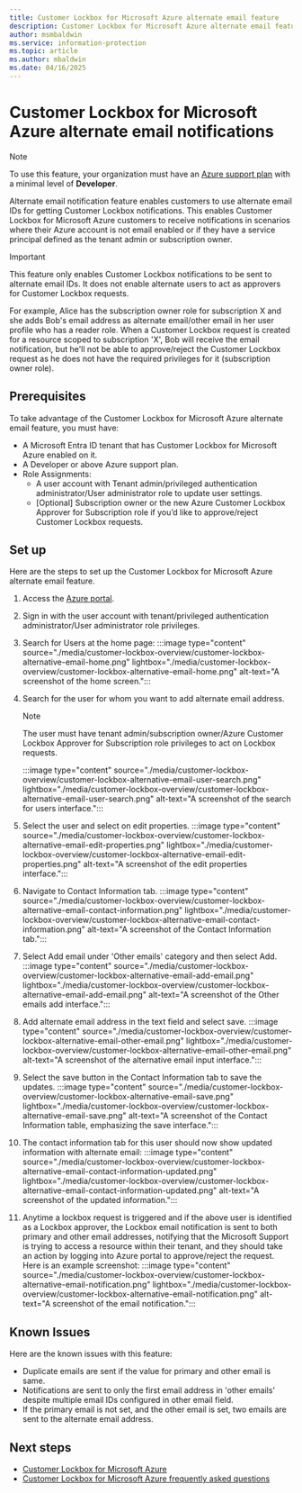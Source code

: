 ```yaml
---
title: Customer Lockbox for Microsoft Azure alternate email feature
description: Customer Lockbox for Microsoft Azure alternate email feature
author: msmbaldwin
ms.service: information-protection
ms.topic: article
ms.author: mbaldwin
ms.date: 04/16/2025
---
```


# Customer Lockbox for Microsoft Azure alternate email notifications

> [!NOTE]
> To use this feature, your organization must have an [Azure support plan](https://azure.microsoft.com/support/plans/) with a minimal level of **Developer**.

Alternate email notification feature enables customers to use alternate email IDs for getting Customer Lockbox notifications. This enables Customer Lockbox for Microsoft Azure customers to receive notifications in scenarios where their Azure account is not email enabled or if they have a service principal defined as the tenant admin or subscription owner.

> [!IMPORTANT]
> This feature only enables Customer Lockbox notifications to be sent to alternate email IDs. It does not enable alternate users to act as approvers for Customer Lockbox requests.
>
> For example, Alice has the subscription owner role for subscription X and she adds Bob's email address as alternate email/other email in her user profile who has a reader role. When a Customer Lockbox request is created for a resource scoped to subscription 'X', Bob will receive the email notification, but he'll not be able to approve/reject the Customer Lockbox request as he does not have the required privileges for it (subscription owner role).

## Prerequisites

To take advantage of the Customer Lockbox for Microsoft Azure alternate email feature, you must have:

- A Microsoft Entra ID tenant that has Customer Lockbox for Microsoft Azure enabled on it.
- A Developer or above Azure support plan.
- Role Assignments:
    - A user account with Tenant admin/privileged authentication administrator/User administrator role to update user settings.
    - [Optional] Subscription owner or the new Azure Customer Lockbox Approver for Subscription role if you’d like to approve/reject Customer Lockbox requests.

## Set up

Here are the steps to set up the Customer Lockbox for Microsoft Azure alternate email feature.

1. Access the [Azure portal](https://portal.azure.com/).
1. Sign in with the user account with tenant/privileged authentication administrator/User administrator role privileges.
1. Search for Users at the home page:
    :::image type="content" source="./media/customer-lockbox-overview/customer-lockbox-alternative-email-home.png" lightbox="./media/customer-lockbox-overview/customer-lockbox-alternative-email-home.png" alt-text="A screenshot of the home screen.":::
1. Search for the user for whom you want to add alternate email address.
  
    > [!NOTE]
    > The user must have tenant admin/subscription owner/Azure Customer Lockbox Approver for Subscription role privileges to act on Lockbox requests.

    :::image type="content" source="./media/customer-lockbox-overview/customer-lockbox-alternative-email-user-search.png" lightbox="./media/customer-lockbox-overview/customer-lockbox-alternative-email-user-search.png" alt-text="A screenshot of the search for users interface.":::
1. Select the user and select on edit properties.
    :::image type="content" source="./media/customer-lockbox-overview/customer-lockbox-alternative-email-edit-properties.png" lightbox="./media/customer-lockbox-overview/customer-lockbox-alternative-email-edit-properties.png" alt-text="A screenshot of the edit properties interface.":::
1. Navigate to Contact Information tab.
    :::image type="content" source="./media/customer-lockbox-overview/customer-lockbox-alternative-email-contact-information.png" lightbox="./media/customer-lockbox-overview/customer-lockbox-alternative-email-contact-information.png" alt-text="A screenshot of the Contact Information tab.":::
1. Select Add email under 'Other emails' category and then select Add.
    :::image type="content" source="./media/customer-lockbox-overview/customer-lockbox-alternative-email-add-email.png" lightbox="./media/customer-lockbox-overview/customer-lockbox-alternative-email-add-email.png" alt-text="A screenshot of the Other emails add interface.":::
1. Add alternate email address in the text field and select save.
    :::image type="content" source="./media/customer-lockbox-overview/customer-lockbox-alternative-email-other-email.png" lightbox="./media/customer-lockbox-overview/customer-lockbox-alternative-email-other-email.png" alt-text="A screenshot of the alternative email input interface.":::
1. Select the save button in the Contact Information tab to save the updates.
    :::image type="content" source="./media/customer-lockbox-overview/customer-lockbox-alternative-email-save.png" lightbox="./media/customer-lockbox-overview/customer-lockbox-alternative-email-save.png" alt-text="A screenshot of the Contact Information table, emphasizing the save interface.":::
1. The contact information tab for this user should now show updated information with alternate email:
    :::image type="content" source="./media/customer-lockbox-overview/customer-lockbox-alternative-email-contact-information-updated.png" lightbox="./media/customer-lockbox-overview/customer-lockbox-alternative-email-contact-information-updated.png" alt-text="A screenshot of the updated information.":::
1. Anytime a lockbox request is triggered and if the above user is identified as a Lockbox approver, the Lockbox email notification is sent to both primary and other email addresses, notifying that the Microsoft Support is trying to access a resource within their tenant, and they should take an action by logging into Azure portal to approve/reject the request. Here is an example screenshot:
    :::image type="content" source="./media/customer-lockbox-overview/customer-lockbox-alternative-email-notification.png" lightbox="./media/customer-lockbox-overview/customer-lockbox-alternative-email-notification.png" alt-text="A screenshot of the email notification.":::

## Known Issues

Here are the known issues with this feature:

- Duplicate emails are sent if the value for primary and other email is same.
- Notifications are sent to only the first email address in 'other emails' despite multiple email IDs configured in other email field.
- If the primary email is not set, and the other email is set, two emails are sent to the alternate email address.

## Next steps

- [Customer Lockbox for Microsoft Azure](customer-lockbox-overview.md)
- [Customer Lockbox for Microsoft Azure frequently asked questions](customer-lockbox-faq.yml)

